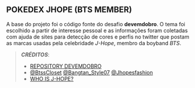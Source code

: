 ## POKEDEX JHOPE (BTS MEMBER)
A base do projeto foi o código fonte do desafio **devemdobro**. O tema foi escolhido a partir de interesse pessoal e as informações foram coletadas com ajuda de sites para detecção de cores e perfis no twitter que postam as marcas usadas pela celebridade *J-Hope*, membro da boyband *BTS*.


> ***CRÉDITOS***:
> - [REPOSITORY DEVEMDOBRO](https://github.com/devemdobro/projeto-pokedex-mapadev-week)
> - [@BtssCloset](https://twitter.com/BtssCloset) [@Bangtan_Style07](https://twitter.com/Bangtan_Style07) [@Jhopesfashion](https://twitter.com/Jhopesfashion) 
> - [WHO IS J-HOPE?](https://bts.fandom.com/wiki/J-Hope)

